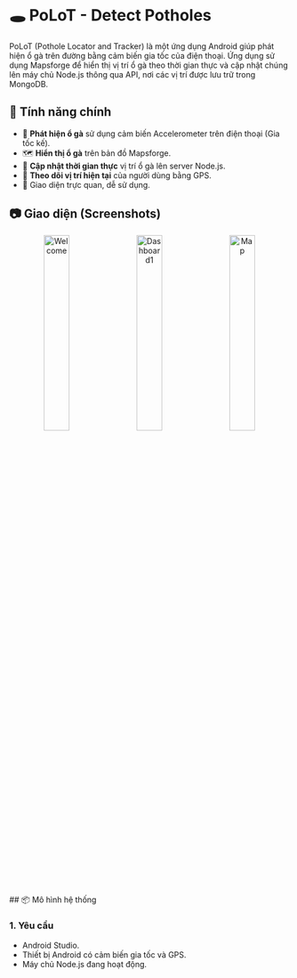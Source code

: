 # 🕳️ PoLoT - Detect Potholes

PoLoT (Pothole Locator and Tracker) là một ứng dụng Android giúp phát hiện ổ gà trên đường bằng cảm biến gia tốc của điện thoại. Ứng dụng sử dụng Mapsforge để hiển thị vị trí ổ gà theo thời gian thực và cập nhật chúng lên máy chủ Node.js thông qua API, nơi các vị trí được lưu trữ trong MongoDB.

## 🚀 Tính năng chính

- 📡 **Phát hiện ổ gà** sử dụng cảm biến Accelerometer trên điện thoại (Gia tốc kế).
- 🗺️ **Hiển thị ổ gà** trên bản đồ Mapsforge.
- 🔁 **Cập nhật thời gian thực** vị trí ổ gà lên server Node.js.
- 🧭 **Theo dõi vị trí hiện tại** của người dùng bằng GPS.
- 🧩 Giao diện trực quan, dễ sử dụng.

## 📷 Giao diện (Screenshots)
<p align="center">
  <img src="https://github.com/user-attachments/assets/991673e4-7c63-4577-bf6d-64a124443752" alt="Welcome" width="30%" />
  &nbsp;&nbsp;
  <img src="https://github.com/user-attachments/assets/f3925c75-ccea-4510-b020-bddd2544b59f" alt="Dashboard1" width="30%" />
  &nbsp;&nbsp;
  <img src="https://github.com/user-attachments/assets/d90d24a3-73de-4a80-bd88-e4bedcd6bc52" alt="Map" width="30%" />
</p>
## 📦 Mô hình hệ thống

### 1. Yêu cầu

- Android Studio.
- Thiết bị Android có cảm biến gia tốc và GPS.
- Máy chủ Node.js đang hoạt động.
